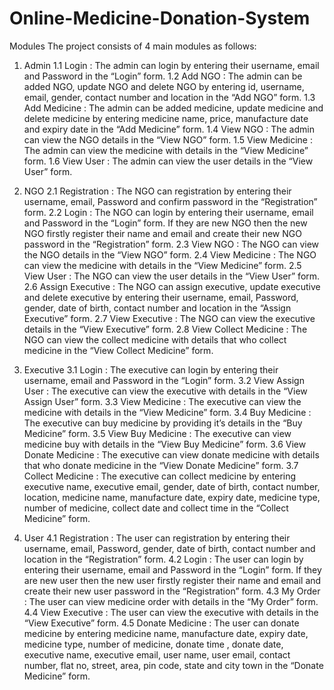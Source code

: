 # Online-Medicine-Donation-System

Modules 
The project consists of 4 main modules as follows:
1. Admin
 1.1 Login : The admin can login by entering their username, email and Password in the “Login” form.
 1.2 Add NGO : The admin can be added NGO, update NGO and delete NGO by entering id, username, email, gender, contact number and location in the “Add NGO” form.
 1.3 Add Medicine : The admin can be added medicine, update medicine and delete medicine by entering medicine name, price, manufacture date and expiry date in the “Add 
     Medicine” form.
 1.4 View NGO : The admin can view the NGO details in the “View NGO” form.
 1.5 View Medicine : The admin can view the medicine with details in the “View Medicine” form.
 1.6 View User : The admin can view the user details in the “View User” form.

2. NGO 
  2.1 Registration : The NGO can registration by entering their username, email, Password and confirm password in the “Registration” form.
  2.2 Login : The NGO can login by entering their username, email and Password in the “Login” form. If they are new NGO then the new NGO firstly register their name and 
      email and create their new NGO password in the “Registration” form.
  2.3 View NGO : The NGO can view the  NGO details in the “View NGO” form.
  2.4 View Medicine : The NGO can view the medicine with details in the “View Medicine” form.
  2.5 View User : The NGO can view the user details in the “View User” form.
  2.6 Assign Executive : The NGO can assign executive, update executive and delete executive by entering their username, email, Password, gender, date of birth, contact 
      number and location in the “Assign Executive” form.
  2.7 View Executive : The NGO can view the executive details in the “View Executive” form.
  2.8 View Collect Medicine : The NGO can view the collect medicine with details that who collect medicine in the “View Collect Medicine” form.

3. Executive 
  3.1 Login : The executive can login by entering their username, email and Password in the “Login” form.
  3.2 View Assign User : The executive can view the executive with details in the “View 
      Assign User” form.
  3.3 View Medicine : The executive can view the medicine with details in the “View Medicine” form.
  3.4 Buy Medicine : The executive can buy medicine by providing it’s details in the “Buy Medicine” form.
  3.5 View Buy Medicine : The executive can view medicine buy with details in the “View Buy Medicine” form.
  3.6 View Donate Medicine : The executive can view donate medicine with details that who  donate medicine in the “View Donate Medicine” form.
  3.7 Collect Medicine : The executive can collect medicine by entering executive name, executive email, gender, date of birth, contact number, location, medicine name, 
      manufacture date, expiry date, medicine type, number of medicine, collect date and collect time in the “Collect Medicine” form.

4. User 
  4.1 Registration : The user can registration by entering their username, email, Password, gender, date of birth, contact number  and location in the “Registration” form.
  4.2 Login : The user can login by entering their username, email and Password in the “Login” form. If they are new user then the new user firstly register their name and 
      email and create their new user password in the “Registration” form.
  4.3 My Order : The user can view medicine order with details in the “My Order” form.
	4.4 View Executive : The user can view the executive with details in the “View Executive” form.
  4.5 Donate Medicine : The user can donate medicine by entering medicine name, manufacture date, expiry date, medicine type, number of medicine, donate time , donate date, 
      executive name, executive email, user name, user email, contact number, flat no, street, area, pin code, state and city town  in the “Donate Medicine” form.


